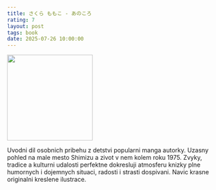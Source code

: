 ```yaml
---
title: さくら ももこ - あのころ
rating: 7
layout: post
tags: book
date: 2025-07-26 10:00:00
---
```

<img width="200" src="https://dosbg3xlm0x1t.cloudfront.net/images/items/9784087476743/1200/9784087476743.jpg" />
<p>
Uvodni dil osobnich pribehu z detstvi popularni manga autorky. Uzasny pohled na male mesto Shimizu a zivot v nem kolem roku 1975. Zvyky, tradice a kulturni udalosti perfektne dokresluji atmosferu knizky plne humornych i dojemnych situaci, radosti i strasti dospivani. Navic krasne originalni kreslene ilustrace.
</p>
